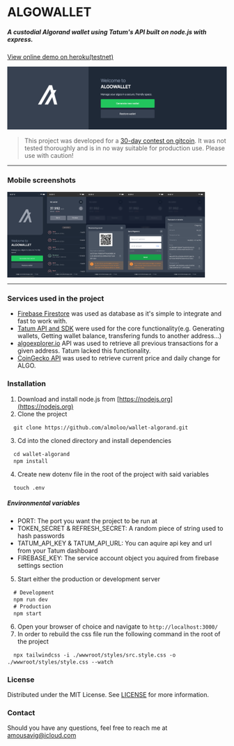 # ALGOWALLET
##### A custodial Algorand wallet using Tatum's API built on node.js with express.
[View online demo on heroku(testnet)](https://algo-wallet.herokuapp.com)

![wallet-algorand](/screenshots/hero.png)
> This project was developed for a [30-day contest on gitcoin](https://gitcoin.co/issue/algorandfoundation/grow-algorand/122/100027180). It was not tested thoroughly and is in no way suitable for production use. Please use with caution!
---
### Mobile screenshots
<div style="display:flex">
  <img src="/screenshots/1.Welcome.png" alt="Welcome page" width="18%" />
  <img src="/screenshots/4.Wallet.png" alt="Wallet" width="18%" />
  <img src="/screenshots/5.Receive.png" alt="Receive modal" width="18%" />
  <img src="/screenshots/6.Send.png" alt="Send modal" width="18%" />
  <img src="/screenshots/7.Transaction.png" alt="Transaction information modal" width="18%" />
</div>

---
### Services used in the project
* [Firebase Firestore](https://firebase.google.com) was used as database as it's simple to integrate and fast to work with.
* [Tatum API and SDK](https://tatum.io/) were used for the core functionality(e.g. Generating wallets, Getting wallet balance, transfering funds to another address...)
* [algoexplorer.io](https://algoexplorer.io) API was used to retrieve all previous transactions for a given address. Tatum lacked this functionality.
* [CoinGecko API](https://www.coingecko.com/en/api) was used to retrieve current price and daily change for ALGO.

### Installation
1. Download and install node.js from [https://nodejs.org](https://nodejs.org)
1. Clone the project
  ```
    git clone https://github.com/almoloo/wallet-algorand.git
  ```
3. Cd into the cloned directory and install dependencies
  ```
    cd wallet-algorand
    npm install
  ```
4. Create new dotenv file in the root of the project with said variables
  ```
    touch .env
  ```
  ##### Environmental variables
  * PORT: The port you want the project to be run at
  * TOKEN_SECRET & REFRESH_SECRET: A random piece of string used to hash passwords
  * TATUM_API_KEY & TATUM_API_URL: You can aquire api key and url from your Tatum dashboard
  * FIREBASE_KEY: The service account object you aquired from firebase settings section
5. Start either the production or development server
  ```
    # Development
    npm run dev
    # Production
    npm start
  ```
6. Open your browser of choice and navigate to `http://localhost:3000/`
7. In order to rebuild the css file run the following command in the root of the project
  ```
    npx tailwindcss -i ./wwwroot/styles/src.style.css -o ./wwwroot/styles/style.css --watch
  ```

### License
Distributed under the MIT License. See [LICENSE](/LICENSE) for more information.

### Contact
Should you have any questions, feel free to reach me at [amousavig@icloud.com](mailto:amousavig@icloud.com)

